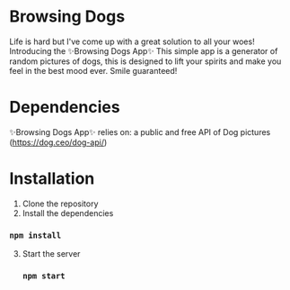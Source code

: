 # Browsing Dogs
Life is hard but I've come up with a great solution to all your woes! Introducing the ✨Browsing Dogs App✨ This simple app is a generator of random pictures of dogs, this is designed to lift your spirits and make you feel in the best mood ever. Smile guaranteed!

# Dependencies
✨Browsing Dogs App✨ relies on: a public and free API of Dog pictures (https://dog.ceo/dog-api/)


# Installation

1. Clone the repository
2. Install the dependencies
### `npm install`
3. Start the server
   ### `npm start`

